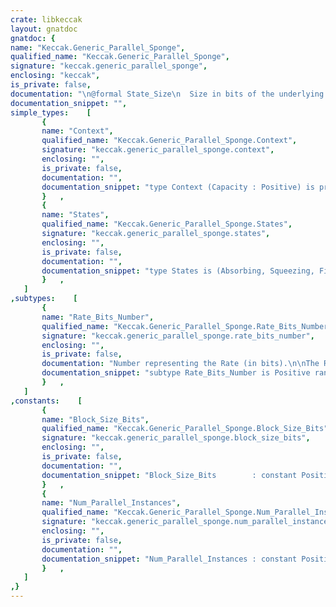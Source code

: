 ```yaml
---
crate: libkeccak
layout: gnatdoc
gnatdoc: {
name: "Keccak.Generic_Parallel_Sponge",
qualified_name: "Keccak.Generic_Parallel_Sponge",
signature: "keccak.generic_parallel_sponge",
enclosing: "keccak",
is_private: false,
documentation: "\n@formal State_Size\n  Size in bits of the underlying permutation state.\n  E.g. for Keccak-f[1600] this should be set to 1600.\n@formal State_Type\n  Type of the parallel permutation state.\n@formal Parallelism\n  Number of parallel instances provided by State_Type.\n@formal Init\n  Initializes the parallel permutation states.\n@formal Permute_All\n  Applies the permutation function to each state in parallel.\n@formal XOR_Bits_Into_State_Separate\n  XOR bits into a specific instance of the permutation state.\n@formal XOR_Bits_Into_State_All\n@formal Extract_Bytes\n  Extracts a bytes of output from the state\n@formal Pad\n  Apply the padding rule to a block of data.\n@formal Min_Padding_Bits\n  Minimum number of padding bits appended to the message.\n  \n  E.g. for pad10*1 there are a minimum of 2 padding bits (two '1' bits).",
documentation_snippet: "",
simple_types:    [
       {
       name: "Context",
       qualified_name: "Keccak.Generic_Parallel_Sponge.Context",
       signature: "keccak.generic_parallel_sponge.context",
       enclosing: "",
       is_private: false,
       documentation: "",
       documentation_snippet: "type Context (Capacity : Positive) is private;",
       }   ,
       {
       name: "States",
       qualified_name: "Keccak.Generic_Parallel_Sponge.States",
       signature: "keccak.generic_parallel_sponge.states",
       enclosing: "",
       is_private: false,
       documentation: "",
       documentation_snippet: "type States is (Absorbing, Squeezing, Finished);",
       }   ,
   ]
,subtypes:    [
       {
       name: "Rate_Bits_Number",
       qualified_name: "Keccak.Generic_Parallel_Sponge.Rate_Bits_Number",
       signature: "keccak.generic_parallel_sponge.rate_bits_number",
       enclosing: "",
       is_private: false,
       documentation: "Number representing the Rate (in bits).\n\nThe Rate must be a positive integer, and less than the size of the\nstate (i.e. there must be at least 1 bit of \"capacity\"). Furthermore,\nthis implementation restricts the Rate to a multiple of 8 bits.",
       documentation_snippet: "subtype Rate_Bits_Number is Positive range 1 .. State_Size - 1\n  with Dynamic_Predicate => Rate_Bits_Number mod 8 = 0;",
       }   ,
   ]
,constants:    [
       {
       name: "Block_Size_Bits",
       qualified_name: "Keccak.Generic_Parallel_Sponge.Block_Size_Bits",
       signature: "keccak.generic_parallel_sponge.block_size_bits",
       enclosing: "",
       is_private: false,
       documentation: "",
       documentation_snippet: "Block_Size_Bits        : constant Positive := State_Size;",
       }   ,
       {
       name: "Num_Parallel_Instances",
       qualified_name: "Keccak.Generic_Parallel_Sponge.Num_Parallel_Instances",
       signature: "keccak.generic_parallel_sponge.num_parallel_instances",
       enclosing: "",
       is_private: false,
       documentation: "",
       documentation_snippet: "Num_Parallel_Instances : constant Positive := Parallelism;",
       }   ,
   ]
,}
---
```

